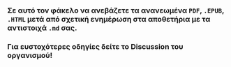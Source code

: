 ### Σε αυτό τον φάκελο να ανεβάζετε τα ανανεωμένα `PDF`, `.EPUB`, `.HTML` μετά από σχετική ενημέρωση στα αποθετήρια με τα αντιστοιχά `.md` σας.

### Για ευστοχότερες οδηγίες δείτε το Discussion του οργανισμού!
